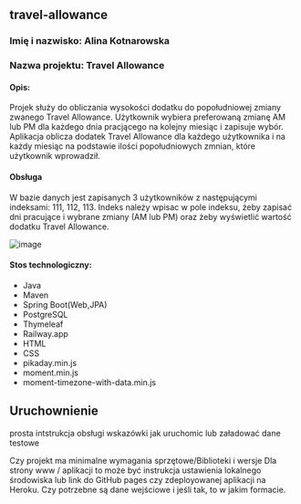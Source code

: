 ## travel-allowance 

### Imię i nazwisko: Alina Kotnarowska

### Nazwa projektu: Travel Allowance

#### Opis:

Projek służy do obliczania wysokości dodatku do popołudniowej zmiany zwanego Travel Allowance.
Użytkownik wybiera preferowaną zmianę AM lub PM dla każdego dnia pracjącego na kolejny miesiąc i zapisuje wybór. 
Aplikacja oblicza dodatek Travel Allowance dla każdego użytkownika i na każdy miesiąc na podstawie ilości popołudniowych zmnian,
które użytkownik wprowadził. 

#### Obsługa 
W bazie danych jest zapisanych 3 użytkowników z następującymi indeksami: 111, 112, 113. 
Indeks należy wpisac w pole indeksu, żeby zapisać dni pracujące i wybrane zmiany (AM lub PM) oraz żeby wyświetlić wartość 
dodatku Travel Allowance. 


![image](https://github.com/Kalina7911/travel-allowance/assets/115398298/cb02ed1f-ce4c-4452-a5a3-e6afd4e6a9a2)



#### Stos technologiczny:
- Java
- Maven
- Spring Boot(Web,JPA)
- PostgreSQL
- Thymeleaf
- Railway.app
- HTML
- CSS
- pikaday.min.js
- moment.min.js
- moment-timezone-with-data.min.js

## Uruchownienie 

prosta intstrukcja obsługi 
wskazówki jak uruchomic lub załadować dane testowe

Czy projekt ma minimalne wymagania sprzętowe/Biblioteki i wersje
Dla strony www / aplikacji to może być instrukcja ustawienia lokalnego środowiska lub link do GitHub pages czy zdeployowanej aplikacji na Heroku. Czy potrzebne są dane wejściowe i jeśli tak, to w jakim formacie.

